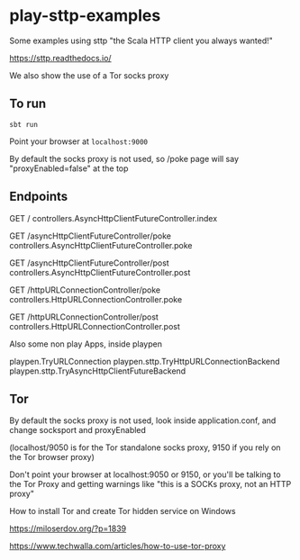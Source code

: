 # play-sttp-examples

Some examples using sttp  "the Scala HTTP client you always wanted!"

https://sttp.readthedocs.io/

We also show the use of a Tor socks proxy

## To run

`sbt run`

Point your browser at `localhost:9000`

By default the socks proxy is not used, so /poke page will say "proxyEnabled=false" at the top

## Endpoints

GET     /                                                          controllers.AsyncHttpClientFutureController.index

GET     /asyncHttpClientFutureController/poke                      controllers.AsyncHttpClientFutureController.poke

GET     /asyncHttpClientFutureController/post                      controllers.AsyncHttpClientFutureController.post



GET     /httpURLConnectionController/poke                          controllers.HttpURLConnectionController.poke

GET     /httpURLConnectionController/post                          controllers.HttpURLConnectionController.post



Also some non play Apps, inside playpen

playpen.TryURLConnection
playpen.sttp.TryHttpURLConnectionBackend
playpen.sttp.TryAsyncHttpClientFutureBackend

## Tor

By default the socks proxy is not used, look inside application.conf, and change socksport and proxyEnabled

(localhost/9050 is for the Tor standalone socks proxy, 9150 if you rely on the Tor browser proxy) 

Don't point your browser at localhost:9050 or 9150, or you'll be talking to the Tor Proxy and getting 
warnings like "this is a SOCKs proxy, not an HTTP proxy"

How to install Tor and create Tor hidden service on Windows

https://miloserdov.org/?p=1839

https://www.techwalla.com/articles/how-to-use-tor-proxy